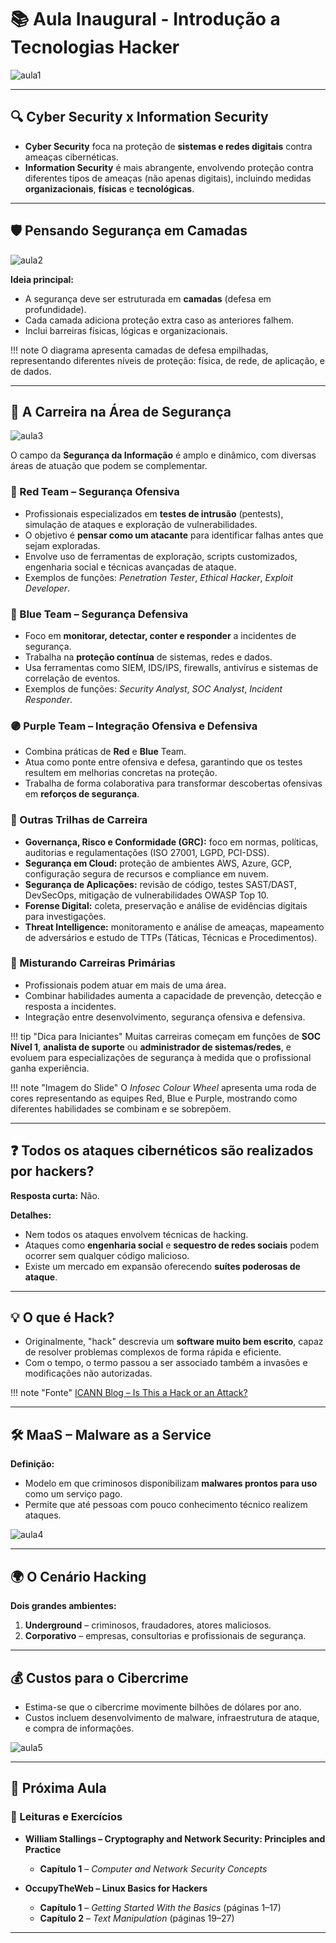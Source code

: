 # 📚 Aula Inaugural - Introdução a Tecnologias Hacker


![aula1](../assets/images/aulas/aula%20inaugural/aula1.png)

---

## 🔍 Cyber Security x Information Security

- **Cyber Security** foca na proteção de **sistemas e redes digitais** contra ameaças cibernéticas.  
- **Information Security** é mais abrangente, envolvendo proteção contra diferentes tipos de ameaças (não apenas digitais), incluindo medidas **organizacionais**, **físicas** e **tecnológicas**.  

---

## 🛡️ Pensando Segurança em Camadas

![aula2](../assets/images/aulas/aula%20inaugural/aula2.png)

**Ideia principal:**  
- A segurança deve ser estruturada em **camadas** (defesa em profundidade).  
- Cada camada adiciona proteção extra caso as anteriores falhem.  
- Inclui barreiras físicas, lógicas e organizacionais.  

!!! note
    O diagrama apresenta camadas de defesa empilhadas, representando diferentes níveis de proteção: física, de rede, de aplicação, e de dados.

---

## 🎯 A Carreira na Área de Segurança

![aula3](../assets/images/aulas/aula%20inaugural/aula3.png)

O campo da **Segurança da Informação** é amplo e dinâmico, com diversas áreas de atuação que podem se complementar.

### 🔴 Red Team – Segurança Ofensiva
- Profissionais especializados em **testes de intrusão** (pentests), simulação de ataques e exploração de vulnerabilidades.
- O objetivo é **pensar como um atacante** para identificar falhas antes que sejam exploradas.
- Envolve uso de ferramentas de exploração, scripts customizados, engenharia social e técnicas avançadas de ataque.
- Exemplos de funções: *Penetration Tester*, *Ethical Hacker*, *Exploit Developer*.

### 🔵 Blue Team – Segurança Defensiva
- Foco em **monitorar, detectar, conter e responder** a incidentes de segurança.
- Trabalha na **proteção contínua** de sistemas, redes e dados.
- Usa ferramentas como SIEM, IDS/IPS, firewalls, antivírus e sistemas de correlação de eventos.
- Exemplos de funções: *Security Analyst*, *SOC Analyst*, *Incident Responder*.

### 🟣 Purple Team – Integração Ofensiva e Defensiva
- Combina práticas de **Red** e **Blue** Team.
- Atua como ponte entre ofensiva e defesa, garantindo que os testes resultem em melhorias concretas na proteção.
- Trabalha de forma colaborativa para transformar descobertas ofensivas em **reforços de segurança**.

### 💼 Outras Trilhas de Carreira
- **Governança, Risco e Conformidade (GRC):** foco em normas, políticas, auditorias e regulamentações (ISO 27001, LGPD, PCI-DSS).
- **Segurança em Cloud:** proteção de ambientes AWS, Azure, GCP, configuração segura de recursos e compliance em nuvem.
- **Segurança de Aplicações:** revisão de código, testes SAST/DAST, DevSecOps, mitigação de vulnerabilidades OWASP Top 10.
- **Forense Digital:** coleta, preservação e análise de evidências digitais para investigações.
- **Threat Intelligence:** monitoramento e análise de ameaças, mapeamento de adversários e estudo de TTPs (Táticas, Técnicas e Procedimentos).

### 🔄 Misturando Carreiras Primárias

- Profissionais podem atuar em mais de uma área.
- Combinar habilidades aumenta a capacidade de prevenção, detecção e resposta a incidentes.
- Integração entre desenvolvimento, segurança ofensiva e defensiva.


!!! tip "Dica para Iniciantes"
    Muitas carreiras começam em funções de **SOC Nível 1**, **analista de suporte** ou **administrador de sistemas/redes**, e evoluem para especializações de segurança à medida que o profissional ganha experiência.

!!! note "Imagem do Slide"
    O *Infosec Colour Wheel* apresenta uma roda de cores representando as equipes Red, Blue e Purple, mostrando como diferentes habilidades se combinam e se sobrepõem.

---

## ❓ Todos os ataques cibernéticos são realizados por hackers?

**Resposta curta:** Não.

**Detalhes:**  
- Nem todos os ataques envolvem técnicas de hacking.  
- Ataques como **engenharia social** e **sequestro de redes sociais** podem ocorrer sem qualquer código malicioso.  
- Existe um mercado em expansão oferecendo **suítes poderosas de ataque**.  

---

## 💡 O que é Hack?

- Originalmente, "hack" descrevia um **software muito bem escrito**, capaz de resolver problemas complexos de forma rápida e eficiente.
- Com o tempo, o termo passou a ser associado também a invasões e modificações não autorizadas.

!!! note "Fonte"
    [ICANN Blog – Is This a Hack or an Attack?](https://www.icann.org/ru/blogs/details/is-this-a-hack-or-an-attack-15-9-2015-pt)

---

## 🛠️ MaaS – Malware as a Service

**Definição:**  
- Modelo em que criminosos disponibilizam **malwares prontos para uso** como um serviço pago.  
- Permite que até pessoas com pouco conhecimento técnico realizem ataques.  

![aula4](../assets/images/aulas/aula%20inaugural/aula4.png)

---

## 🌍 O Cenário Hacking

**Dois grandes ambientes:**  
1. **Underground** – criminosos, fraudadores, atores maliciosos.  
2. **Corporativo** – empresas, consultorias e profissionais de segurança.  

---

## 💰 Custos para o Cibercrime

- Estima-se que o cibercrime movimente bilhões de dólares por ano.  
- Custos incluem desenvolvimento de malware, infraestrutura de ataque, e compra de informações.  

![aula5](../assets/images/aulas/aula%20inaugural/aula5.png)

---

## 📅 Próxima Aula

### 📖 Leituras e Exercícios

- **William Stallings – Cryptography and Network Security: Principles and Practice**
    - **Capítulo 1** – *Computer and Network Security Concepts*

- **OccupyTheWeb – Linux Basics for Hackers**
    - **Capítulo 1** – *Getting Started With the Basics* (páginas 1–17)
    - **Capítulo 2** – *Text Manipulation* (páginas 19–27)
---
